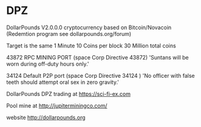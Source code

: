 DPZ
===

DollarPounds V2.0.0.0 cryptocurrency based on Bitcoin/Novacoin  (Redemtion program see dollarpounds.org/forum)

Target is the same 1 Minute
10 Coins per block
30 Million total coins

43872  RPC MINING PORT
(space Corp Directive 43872)  'Suntans will be worn during off-duty hours only.'

34124  Default P2P port
(space Corp Directive 34124 ) 'No officer with false teeth should attempt oral sex in zero gravity.'

DollarPounds DPZ trading at https://sci-fi-ex.com  

Pool mine at http://jupiterminingco.com/ 

website http://dollarpounds.org





